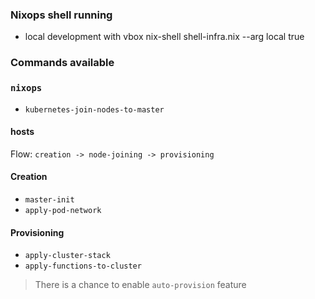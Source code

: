 ### Nixops shell running
* local development with vbox
nix-shell shell-infra.nix --arg local true


### Commands available 

### `nixops`
* `kubernetes-join-nodes-to-master`

#### hosts
Flow: `creation -> node-joining -> provisioning`

#### Creation
* `master-init`
* `apply-pod-network`

#### Provisioning 
* `apply-cluster-stack`
* `apply-functions-to-cluster`
> There is a chance to enable `auto-provision` feature
